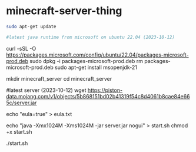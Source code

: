 # minecraft-server-thing

```bash
sudo apt-get update

#latest java runtime from microsoft on ubuntu 22.04 (2023-10-12)
```
curl -sSL -O https://packages.microsoft.com/config/ubuntu/22.04/packages-microsoft-prod.deb
sudo dpkg -i packages-microsoft-prod.deb
rm packages-microsoft-prod.deb
sudo apt-get install msopenjdk-21

mkdir minecraft_server
cd minecraft_server

#latest server (2023-10-12)
wget https://piston-data.mojang.com/v1/objects/5b868151bd02b41319f54c8d4061b8cae84e665c/server.jar

echo "eula=true" > eula.txt

echo "java -Xmx1024M -Xms1024M -jar server.jar nogui" > start.sh
chmod +x start.sh

./start.sh
```
